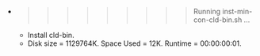 * >>>>>>>>> Running inst-min-con-cld-bin.sh ...
  * Install cld-bin.
  * Disk size = 1129764K. Space Used = 12K. Runtime = 00:00:00:01.
